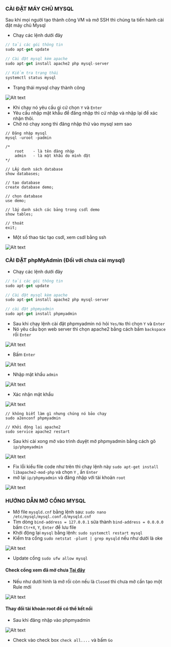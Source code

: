 ### CÀI ĐẶT MÁY CHỦ MYSQL

Sau khi mọi người tạo thành công VM và mở SSH thì chúng ta tiến hành cài đặt máy chủ Mysql
- Chạy các lệnh dưới đây
```js
// tải các gói thông tin
sudo apt-get update

// Cài đặt mysql kèm apache
sudo apt-get install apache2 php mysql-server

// Kiểm tra trạng thái
systemctl status mysql
```
- Trạng thái mysql chạy thành công

![Alt text](img/mysql1.png?raw=true)

- Khi chạy nó yêu cầu gì cứ chọn `Y` và `Enter`
- Yêu cầu nhập mật khẩu để đăng nhập thì cứ nhập và nhập lại để xác nhận thôi.
- Chờ nó chạy xong thì đăng nhập thử vào mysql xem sao
```
// Đăng nhập mysql
mysql -uroot -padmin

/*
    root    - là tên đăng nhập
    admin   - là mật khẩu do mình đặt  
*/

// LẤy danh sách database
show databases;

// tạo database
create database demo;

// chọn database
use demo;

// lấy danh sách các bảng trong csdl demo
show tables;

// thoát
exit;
```
- Một số thao tác tạo csdl, xem csdl bằng ssh

![Alt text](img/mysql2.png?raw=true)

### CÀI ĐẶT phpMyAdmin (Đối với chưa cài mysql)

- Chạy các lệnh dưới đây
```js
// tải các gói thông tin
sudo apt-get update

// Cài đặt mysql kèm apache
sudo apt-get install apache2 php mysql-server

// cài đặt phpmyadmin
sudo apt-get install phpmyadmin
```

- Sau khi chạy lệnh cài đặt phpmyadmin nó hỏi `Yes/No` thì chọn `Y` và `Enter`
- Nó yêu cầu bọn web server thì chọn apache2 bằng cách bấm `backspace` rồi `Enter`

![Alt text](img/phpmyadmin1.png?raw=true)

- Bấm `Enter`

![Alt text](img/phpmyadmin2.png?raw=true)

- Nhập mật khẩu `admin`

![Alt text](img/phpmyadmin3.png?raw=true)

- Xác nhận mật khẩu

![Alt text](img/phpmyadmin4.png?raw=true)

```
// không biết làm gì nhưng chúng nó bảo chạy
sudo a2enconf phpmyadmin

// Khởi động lại apache2
sudo service apache2 restart
```

- Sau khi cài xong mở vào trình duyệt mở phpmyadmin bằng cách gõ `ip/phpmyadmin`

![Alt text](img/phpmyadmin5.png?raw=true)

- Fix lỗi kiểu file code như trên thì chạy lệnh này ``sudo apt-get install libapache2-mod-php`` và chọn `Y` , ấn `Enter`
- mở lại `ip/phpmyadmin` và đăng nhập với tài khoản `root`

![Alt text](img/phpmyadmin6.png?raw=true)

### HƯỚNG DẪN MỞ CỔNG MYSQL

- Mở file `mysqld.cnf` bằng lệnh sau: ``sudo nano /etc/mysql/mysql.conf.d/mysqld.cnf``
- Tìm dòng `bind-address = 127.0.0.1` sửa thành `bind-address = 0.0.0.0` bấm `Ctr+X`, `Y`, `Enter` để lưu file
- Khởi động lại `mysql` bằng lệnh: ``sudo systemctl restart mysql``
- Kiểm tra cổng `sudo netstat -plunt | grep mysqld` nếu như dưới là oke

![Alt text](img/phpmyadmin7.png?raw=true)

- Update cổng `sudo ufw allow mysql`

#### Check cổng xem đã mở chưa [Tại đây](https://www.yougetsignal.com/tools/open-ports/)
- Nếu như dưới hình là mở rồi còn nếu là `Closed` thì chưa mở cần tạo một Rule mới

![Alt text](img/port.png?raw=true)

#### Thay đổi tài khoản root để có thể kết nối
- Sau khi đăng nhập vào phpmyadmin

![Alt text](img/root.png?raw=true)

- Check vào check box `check all....` và bấm `Go`
